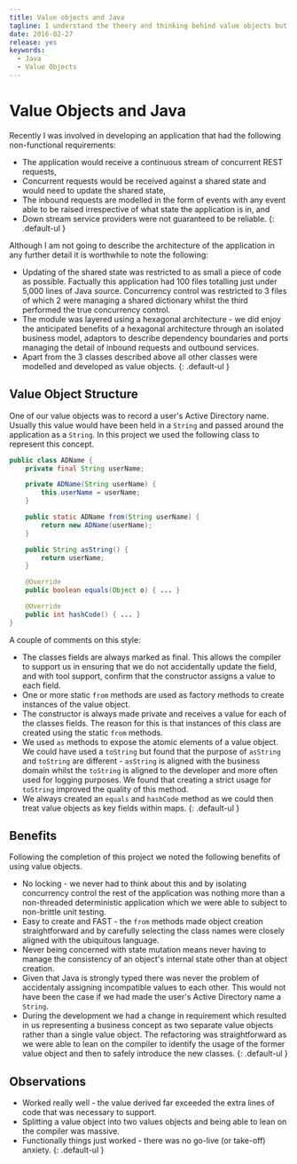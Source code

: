 ```yaml
---
title: Value objects and Java
tagline: I understand the theory and thinking behind value objects but always felt that the problems I worked with didn't their benefits.  In a number of recent projects I have started to use them and have found them to be delightful - they solve so many problems that I never realised where actual problems.  This note describes how I structure my value objects in Java.
date: 2016-02-27
release: yes
keywords:
  - Java
  - Value Objects
---
```


# Value Objects and Java

Recently I was involved in developing an application that had the following non-functional requirements:

* The application would receive a continuous stream of concurrent REST requests,
* Concurrent requests would be received against a shared state and would need to update the shared state,
* The inbound requests are modelled in the form of events with any event able to be raised irrespective of what state the application is in, and
* Down stream service providers were not guaranteed to be reliable.
{: .default-ul }

Although I am not going to describe the architecture of the application in any further detail it is worthwhile to note the following:

* Updating of the shared state was restricted to as small a piece of code as possible.  Factually this application had 100 files totalling just under 5,000 lines of Java source. Concurrency control was restricted to 3 files of which 2 were managing a shared dictionary whilst the third performed the true concurrency control.
* The module was layered using a hexagonal architecture - we did enjoy the anticipated benefits of a hexagonal architecture through an isolated business model, adaptors to describe dependency boundaries and ports managing the detail of inbound requests and outbound services.
* Apart from the 3 classes described above all other classes were modelled and developed as value objects.
{: .default-ul }


## Value Object Structure

One of our value objects was to record a user's Active Directory name.  Usually this value would have been held in a `String` and passed around the application as a `String`.  In this project we used the following class to represent this concept.

~~~ java
public class ADName {
	private final String userName;

	private ADName(String userName) {
		this.userName = userName;
	}

	public static ADName from(String userName) {
		return new ADName(userName);
	}

	public String asString() {
		return userName;
	}

	@Override
	public boolean equals(Object o) { ... }

	@Override
	public int hashCode() { ... }
}
~~~

A couple of comments on this style:

* The classes fields are always marked as final.  This allows the compiler to support us in ensuring that we do not accidentally update the field, and with tool support, confirm that the constructor assigns a value to each field.
* One or more static `from` methods are used as factory methods to create instances of the value object.
* The constructor is always made private and receives a value for each of the classes fields.  The reason for this is that instances of this class are created using the static `from` methods.
* We used `as` methods to expose the atomic elements of a value object.  We could have used a `toString` but found that the purpose of `asString` and `toString` are different - `asString` is aligned with the business domain whilst the `toString` is aligned to the developer and more often used for logging purposes.  We found that creating a strict usage for `toString` improved the quality of this method.
* We always created an `equals` and `hashCode` method as we could then treat value objects as key fields within maps.
{: .default-ul }


## Benefits

Following the completion of this project we noted the following benefits of using value objects.

* No locking - we never had to think about this and by isolating concurrency control the rest of the application was nothing more than a non-threaded deterministic application which we were able to subject to non-brittle unit testing.
* Easy to create and FAST - the `from` methods made object creation straightforward and by carefully selecting the class names were closely aligned with the ubiquitous language.
* Never being concerned with state mutation means never having to manage the consistency of an object's internal state other than at object creation.
* Given that Java is strongly typed there was never the problem of accidentaly assigning incompatible values to each other.  This would not have been the case if we had made the user's Active Directory name a `String`.
* During the development we had a change in requirement which resulted in us representing a business concept as two separate value objects rather than a single value object.  The refactoring was straightforward as we were able to lean on the compiler to identify the usage of the former value object and then to safely introduce the new classes.
{: .default-ul }

## Observations

* Worked really well - the value derived far exceeded the extra lines of code that was necessary to support.
* Splitting a value object into two values objects and being able to lean on the compiler was massive.
* Functionally things just worked - there was no go-live (or take-off) anxiety.
{: .default-ul }

